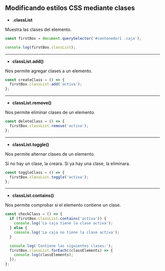 ## Modificando estilos CSS mediante clases

- **.classList**

Muestra las clases del elemento.

```js
const firstBox = document.querySelector('#contenedor1 .caja');

console.log(firstBox.classList);
```

---

- **classList.add()**

Nos permite agregar clases a un elemento.

```js
const createClass = () => {
  firstBox.classList.add('activa');
};
```

---

- **classList.remove()**

Nos permite eliminar clases de un elemento.

```js
const deleteClass = () => {
  firstBox.classList.remove('activa');
};
```

---

- **classList.toggle()**

Nos permite alternar clases de un elemento.

Si no hay un clase, la creara. Si ya hay una clase, la eliminara.

```js
const toggleClass = () => {
  firstBox.classList.toggle('activa');
};
```

---

- **classList.contains()**

Nos permite comprobar si el elemento contiene un clase.

```js
const checkClass = () => {
  if (firstBox.classList.contains('activa')) {
    console.log('La caja tiene la clase activa');
  } else {
    console.log('La caja no tiene la clase activa');
  }

  console.log('Contiene las siguientes clases:');
  firstBox.classList.forEach((classElements) => {
    console.log(classElements);
  });
};
```
